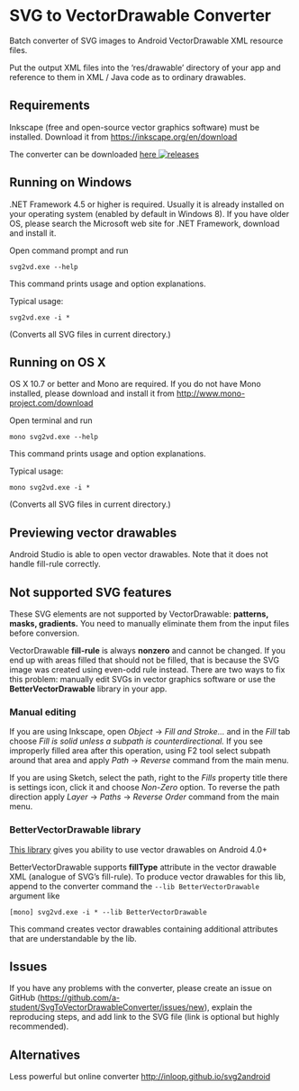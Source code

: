 ﻿# SVG to VectorDrawable Converter
Batch converter of SVG images to Android VectorDrawable XML resource files.

Put the output XML files into the ‘res/drawable’ directory of your app and reference to them in XML / Java code as to ordinary drawables.

## Requirements
Inkscape (free and open-source vector graphics software) must be installed. Download it from https://inkscape.org/en/download

The converter can be downloaded
[here ![releases](https://img.shields.io/github/release/a-student/SvgToVectorDrawableConverter.svg)](https://github.com/a-student/SvgToVectorDrawableConverter/releases)

## Running on Windows
.NET Framework 4.5 or higher is required. Usually it is already installed on your operating system (enabled by default in Windows 8).
If you have older OS, please search the Microsoft web site for .NET Framework, download and install it.

Open command prompt and run
```
svg2vd.exe --help
```
This command prints usage and option explanations.

Typical usage:
```
svg2vd.exe -i *
```
(Converts all SVG files in current directory.)

## Running on OS X
OS X 10.7 or better and Mono are required. If you do not have Mono installed, please download and install it from http://www.mono-project.com/download

Open terminal and run
```
mono svg2vd.exe --help
```
This command prints usage and option explanations.

Typical usage:
```
mono svg2vd.exe -i *
```
(Converts all SVG files in current directory.)

## Previewing vector drawables
Android Studio is able to open vector drawables. Note that it does not handle fill-rule correctly.

## Not supported SVG features
These SVG elements are not supported by VectorDrawable: **patterns, masks, gradients.** You need to manually eliminate them from the input files before conversion.

VectorDrawable **fill-rule** is always **nonzero** and cannot be changed.
If you end up with areas filled that should not be filled, that is because the SVG image was created using even-odd rule instead.
There are two ways to fix this problem: manually edit SVGs in vector graphics software or use the **BetterVectorDrawable** library in your app.

### Manual editing
If you are using Inkscape, open *Object* → *Fill and Stroke…* and in the *Fill* tab choose *Fill is solid unless a subpath is counterdirectional.*
If you see improperly filled area after this operation, using F2 tool select subpath around that area and apply *Path* → *Reverse* command from the main menu.

If you are using Sketch, select the path, right to the *Fills* property title there is settings icon, click it and choose *Non-Zero* option.
To reverse the path direction apply *Layer* → *Paths* → *Reverse Order* command from the main menu.

### BetterVectorDrawable library
[This library](https://github.com/a-student/BetterVectorDrawable) gives you ability to use vector drawables on Android 4.0+

BetterVectorDrawable supports **fillType** attribute in the vector drawable XML (analogue of SVG’s fill-rule).
To produce vector drawables for this lib, append to the converter command the `--lib BetterVectorDrawable` argument like
```
[mono] svg2vd.exe -i * --lib BetterVectorDrawable
```
This command creates vector drawables containing additional attributes that are understandable by the lib.

## Issues
If you have any problems with the converter, please create an issue on GitHub (https://github.com/a-student/SvgToVectorDrawableConverter/issues/new),
explain the reproducing steps, and add link to the SVG file (link is optional but highly recommended).

## Alternatives
Less powerful but online converter http://inloop.github.io/svg2android
